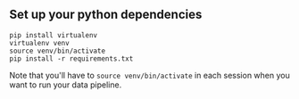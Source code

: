 

## Set up your python dependencies

```
pip install virtualenv
virtualenv venv
source venv/bin/activate
pip install -r requirements.txt
```

Note that you'll have to `source venv/bin/activate` in each session when you
want to run your data pipeline.
